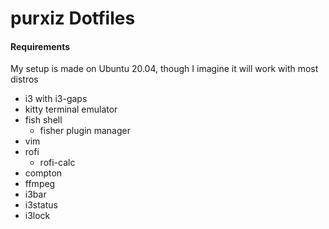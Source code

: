 # purxiz Dotfiles
#### Requirements
My setup is made on Ubuntu 20.04, though I imagine it will work with most distros

- i3 with i3-gaps
- kitty terminal emulator
- fish shell
	- fisher plugin manager
- vim
- rofi
	- rofi-calc
- compton
- ffmpeg
- i3bar
- i3status
- i3lock
